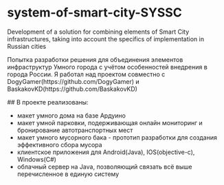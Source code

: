 # system-of-smart-city-SYSSC
Development of a solution for combining elements of Smart City infrastructures, taking into account the specifics of implementation in Russian cities 
<p>
  Попытка разработки решения для объединения элементов инфраструктур Умного города с учётом особенностей внедрения в города России.
  Я работал над проектом совместно с DogyGamer(https://github.com/DogyGamer) и BaskakovKD(https://github.com/BaskakovKD)
</p>
## В проекте реализованы:

  * макет умного дома на базе Ардуино
  * макет умной парковки, подерживающая онлайн мониторинг и бронирование автотранспортных мест
  * макет умного мусорного бака - прототип разработки для создания эффективного сбора мусора
  * клиентское приложения для Android(Java), IOS(objective-c), Windows(C#) 
  * облачный сервер на Java, позволяющий связать всё выше перечисленное в единую систему
